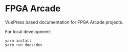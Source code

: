 # FPGA Arcade

VuePress based documentation for FPGA Arcade projects.

For local development:

```
yarn install
yarn run docs:dev
```
